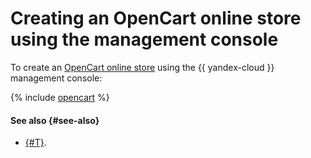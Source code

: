 # Creating an OpenCart online store using the management console

To create an [OpenCart online store](index.md) using the {{ yandex-cloud }} management console:

{% include [opencart](../../../_tutorials/applied/opencart-console.md) %}

#### See also {#see-also}

* [{#T}](terraform.md).